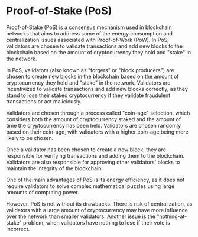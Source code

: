 # Proof-of-Stake (PoS)

Proof-of-Stake (PoS) is a consensus mechanism used in blockchain networks that aims to address some of the energy consumption and centralization issues associated with Proof-of-Work (PoW). In PoS, validators are chosen to validate transactions and add new blocks to the blockchain based on the amount of cryptocurrency they hold and "stake" in the network.

In PoS, validators (also known as "forgers" or "block producers") are chosen to create new blocks in the blockchain based on the amount of cryptocurrency they hold and "stake" in the network. Validators are incentivized to validate transactions and add new blocks correctly, as they stand to lose their staked cryptocurrency if they validate fraudulent transactions or act maliciously.

Validators are chosen through a process called "coin-age" selection, which considers both the amount of cryptocurrency staked and the amount of time the cryptocurrency has been held. Validators are chosen randomly based on their coin-age, with validators with a higher coin-age being more likely to be chosen.

Once a validator has been chosen to create a new block, they are responsible for verifying transactions and adding them to the blockchain. Validators are also responsible for approving other validators' blocks to maintain the integrity of the blockchain.

One of the main advantages of PoS is its energy efficiency, as it does not require validators to solve complex mathematical puzzles using large amounts of computing power.

However, PoS is not without its drawbacks. There is risk of centralization, as validators with a large amount of cryptocurrency may have more influence over the network than smaller validators. Another issue is the "nothing-at-stake" problem, when validators have nothing to lose if their vote is incorrect.
